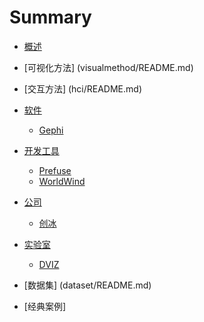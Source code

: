 # Summary

* [概述](README.md)
* [可视化方法] (visualmethod/README.md)
* [交互方法] (hci/README.md)

* [软件](tools/README.md)
	* [Gephi](tools/gephi/gephi.md)
* [开发工具](toolkits/README.md)
	* [Prefuse](toolkits/prefuse/prefuse.md)
	* [WorldWind](toolkits/worldwind/worldwind.md)
* [公司](companies/README.md)
	* [创冰](companies/champdas/champdas.md)
* [实验室](lab/README.md)
	* [DVIZ](lab/dviz/dvia.md)
* [数据集] (dataset/README.md)
* [经典案例]


